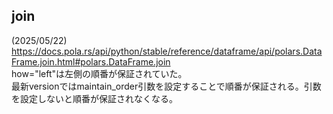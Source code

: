 ## join
(2025/05/22)  
https://docs.pola.rs/api/python/stable/reference/dataframe/api/polars.DataFrame.join.html#polars.DataFrame.join  
how="left"は左側の順番が保証されていた。  
最新versionではmaintain_order引数を設定することで順番が保証される。引数を設定しないと順番が保証されなくなる。  


